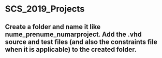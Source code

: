 # SCS_2019_Projects

## Create a folder and name it **like nume_prenume_numarproject**. Add the .vhd source and test files (and also the constraints file when it is applicable) to the created folder. 
